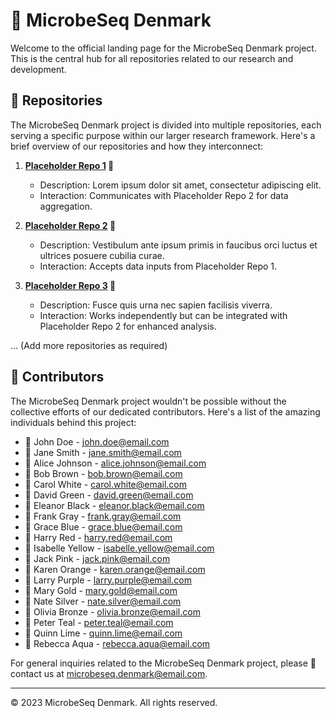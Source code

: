 # 🧬 MicrobeSeq Denmark 

Welcome to the official landing page for the MicrobeSeq Denmark project. This is the central hub for all repositories related to our research and development.

## 📂 Repositories

The MicrobeSeq Denmark project is divided into multiple repositories, each serving a specific purpose within our larger research framework. Here's a brief overview of our repositories and how they interconnect:

1. **[Placeholder Repo 1](#) 📘**
    - Description: Lorem ipsum dolor sit amet, consectetur adipiscing elit. 
    - Interaction: Communicates with Placeholder Repo 2 for data aggregation.

2. **[Placeholder Repo 2](#) 📙**
    - Description: Vestibulum ante ipsum primis in faucibus orci luctus et ultrices posuere cubilia curae.
    - Interaction: Accepts data inputs from Placeholder Repo 1.

3. **[Placeholder Repo 3](#) 📗**
    - Description: Fusce quis urna nec sapien facilisis viverra.
    - Interaction: Works independently but can be integrated with Placeholder Repo 2 for enhanced analysis.

... (Add more repositories as required)

## 👥 Contributors

The MicrobeSeq Denmark project wouldn't be possible without the collective efforts of our dedicated contributors. Here's a list of the amazing individuals behind this project:

- 🌟 John Doe - [john.doe@email.com](mailto:john.doe@email.com)
- 🌟 Jane Smith - [jane.smith@email.com](mailto:jane.smith@email.com)
- 🌟 Alice Johnson - [alice.johnson@email.com](mailto:alice.johnson@email.com)
- 🌟 Bob Brown - [bob.brown@email.com](mailto:bob.brown@email.com)
- 🌟 Carol White - [carol.white@email.com](mailto:carol.white@email.com)
- 🌟 David Green - [david.green@email.com](mailto:david.green@email.com)
- 🌟 Eleanor Black - [eleanor.black@email.com](mailto:eleanor.black@email.com)
- 🌟 Frank Gray - [frank.gray@email.com](mailto:frank.gray@email.com)
- 🌟 Grace Blue - [grace.blue@email.com](mailto:grace.blue@email.com)
- 🌟 Harry Red - [harry.red@email.com](mailto:harry.red@email.com)
- 🌟 Isabelle Yellow - [isabelle.yellow@email.com](mailto:isabelle.yellow@email.com)
- 🌟 Jack Pink - [jack.pink@email.com](mailto:jack.pink@email.com)
- 🌟 Karen Orange - [karen.orange@email.com](mailto:karen.orange@email.com)
- 🌟 Larry Purple - [larry.purple@email.com](mailto:larry.purple@email.com)
- 🌟 Mary Gold - [mary.gold@email.com](mailto:mary.gold@email.com)
- 🌟 Nate Silver - [nate.silver@email.com](mailto:nate.silver@email.com)
- 🌟 Olivia Bronze - [olivia.bronze@email.com](mailto:olivia.bronze@email.com)
- 🌟 Peter Teal - [peter.teal@email.com](mailto:peter.teal@email.com)
- 🌟 Quinn Lime - [quinn.lime@email.com](mailto:quinn.lime@email.com)
- 🌟 Rebecca Aqua - [rebecca.aqua@email.com](mailto:rebecca.aqua@email.com)

For general inquiries related to the MicrobeSeq Denmark project, please 💌 contact us at [microbeseq.denmark@email.com](mailto:microbeseq.denmark@email.com).

---

© 2023 MicrobeSeq Denmark. All rights reserved.
